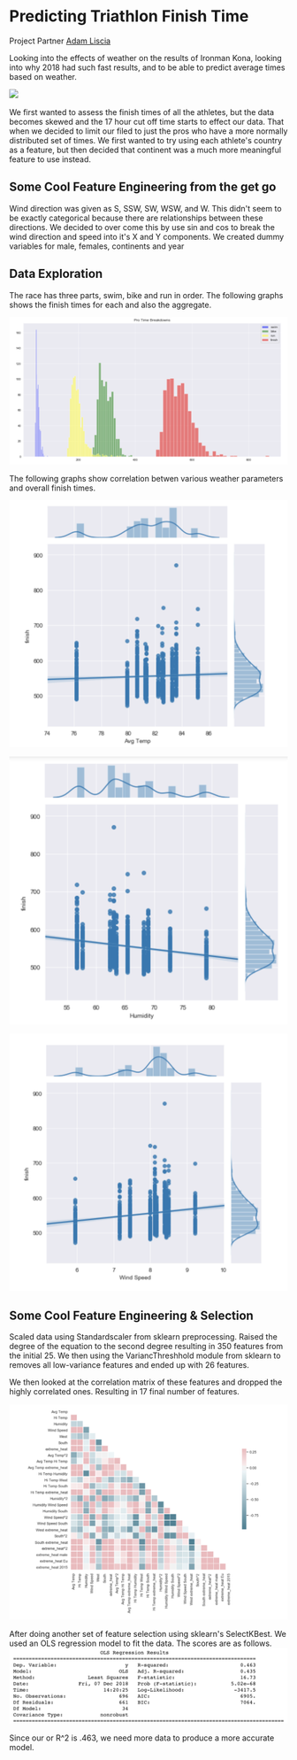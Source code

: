 # Predicting Triathlon Finish Time 

Project Partner [Adam Liscia ](https://github.com/AdamLiscia)

Looking into the effects of weather on the results of Ironman Kona, looking into why 2018 had such fast results, and to be able to predict average times based on weather.

![](/media/winner.png)

We first wanted to assess the finish times of all the athletes, but the data becomes skewed and the 17 hour cut off time starts to effect our data. That when we decided to limit our filed to just the pros who have a more normally distributed set of times.
We first wanted to try using each athlete's country as a feature, but then decided that continent was a much more meaningful feature to use instead.



## Some Cool Feature Engineering from the get go 


Wind direction was given as S, SSW, SW, WSW, and W. This didn't seem to be exactly categorical because there are relationships between these directions. We decided to over come this by use sin and cos to break the wind direction and speed into it's X and Y components. We created dummy variables for male, females, continents and year




## Data Exploration

The race has three parts, swim, bike and run in order. The following graphs shows the finish times for each and also the aggregate. 

![](/media/protimes.png)

The following graphs show correlation betwen various weather parameters and overall finish times. 


![correlation with average temparature](/media/avgtemp.png)

![correlation with average temparature](/media/humidity.png)

![correlation with average temparature](/media/windspeed.png)



## Some  Cool Feature Engineering & Selection


Scaled data using Standardscaler from sklearn preprocessing. 
Raised the degree of the equation to the second degree resulting in 350 features from the initial 25. We then using the VariancThreshhold module from sklearn to removes all low-variance features and ended up with 26 features. 

We then looked  at the correlation matrix of these features and dropped the highly correlated ones. Resulting in 17 final number of features. 



![correlation with average temparature](/media/autocorrelation.png)

After doing another set of feature selection using sklearn's SelectKBest. We used an OLS regression model to fit the data. The scores are as follows. 
![correlation with average temparature](/media/OLSregression.png)



Since our or R^2 is .463, we need more data to produce a more accurate model.






